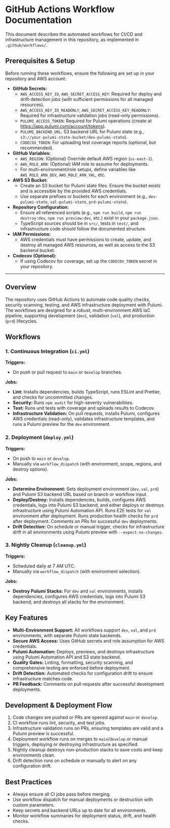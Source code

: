 # GitHub Actions Workflow Documentation

This document describes the automated workflows for CI/CD and infrastructure management in this repository, as implemented in `.github/workflows/`.


## Prerequisites & Setup

Before running these workflows, ensure the following are set up in your repository and AWS account:

- **GitHub Secrets:**
    - `AWS_ACCESS_KEY_ID`, `AWS_SECRET_ACCESS_KEY`: Required for deploy and drift-detection jobs (with sufficient permissions for all managed resources).
    - `AWS_ACCESS_KEY_ID_READONLY`, `AWS_SECRET_ACCESS_KEY_READONLY`: Required for infrastructure validation jobs (read-only permissions).
    - `PULUMI_ACCESS_TOKEN`: Required for Pulumi operations (create at https://app.pulumi.com/account/tokens).
    - `PULUMI_BACKEND_URL`: S3 backend URL for Pulumi state (e.g., `s3://your-pulumi-state-bucket/dev-pulumi-state`).
    - `CODECOV_TOKEN`: For uploading test coverage reports (optional, but recommended).
- **GitHub Variables:**
    - `AWS_REGION`: (Optional) Override default AWS region (`us-east-1`).
    - `AWS_ROLE_ARN`: (Optional) IAM role to assume for deployments.
    - For multi-environment/role setups, define variables like `AWS_ROLE_ARN_DEV`, `AWS_ROLE_ARN_VAL`, etc.
- **AWS S3 Bucket:**
    - Create an S3 bucket for Pulumi state files. Ensure the bucket exists and is accessible by the provided AWS credentials.
    - Use separate prefixes or buckets for each environment (e.g., `dev-pulumi-state`, `val-pulumi-state`, `prd-pulumi-state`).
- **Repository Configuration:**
    - Ensure all referenced scripts (e.g., `npm run build`, `npm run destroy:dev`, `npm run preview:dev`, etc.) exist in your `package.json`.
    - TypeScript sources should be in `src/`, tests in `test/`, and infrastructure code should follow the documented structure.
- **IAM Permissions:**
    - AWS credentials must have permissions to create, update, and destroy all managed AWS resources, as well as access to the S3 backend bucket.
- **Codecov (Optional):**
    - If using Codecov for coverage, set up the `CODECOV_TOKEN` secret in your repository.

---

## Overview

The repository uses GitHub Actions to automate code quality checks, security scanning, testing, and AWS infrastructure deployment with Pulumi. The workflows are designed for a robust, multi-environment AWS IaC pipeline, supporting development (`dev`), validation (`val`), and production (`prd`) lifecycles.


## Workflows

### 1. Continuous Integration (`ci.yml`)

**Triggers:**
- On push or pull request to `main` or `develop` branches.

**Jobs:**
- **Lint:** Installs dependencies, builds TypeScript, runs ESLint and Prettier, and checks for uncommitted changes.
- **Security:** Runs `npm audit` for high-severity vulnerabilities.
- **Test:** Runs unit tests with coverage and uploads results to Codecov.
- **Infrastructure Validation:** On pull requests, installs Pulumi, configures AWS credentials (read-only), validates infrastructure templates, and runs a Pulumi preview for the `dev` environment.

### 2. Deployment (`deploy.yml`)

**Triggers:**
- On push to `main` or `develop`.
- Manually via `workflow_dispatch` (with environment, scope, regions, and destroy options).

**Jobs:**
- **Determine Environment:** Sets deployment environment (`dev`, `val`, `prd`) and Pulumi S3 backend URL based on branch or workflow input.
- **Deploy/Destroy:** Installs dependencies, builds, configures AWS credentials, logs into Pulumi S3 backend, and either deploys or destroys infrastructure using Pulumi Automation API. Runs E2E tests for `val` environment after deployment. Runs production health checks for `prd` after deployment. Comments on PRs for successful `dev` deployments.
- **Drift Detection:** On schedule or manual trigger, checks for infrastructure drift in all environments using Pulumi preview with `--expect-no-changes`.

### 3. Nightly Cleanup (`cleanup.yml`)

**Triggers:**
- Scheduled daily at 7 AM UTC.
- Manually via `workflow_dispatch` (with environment selection).

**Jobs:**
- **Destroy Pulumi Stacks:** For `dev` and `val` environments, installs dependencies, configures AWS credentials, logs into Pulumi S3 backend, and destroys all stacks for the environment.

## Key Features

- **Multi-Environment Support:** All workflows support `dev`, `val`, and `prd` environments, with separate Pulumi state backends.
- **Secure AWS Access:** Uses GitHub secrets and role assumption for AWS credentials.
- **Pulumi Automation:** Deploys, previews, and destroys infrastructure using Pulumi Automation API and S3 state backend.
- **Quality Gates:** Linting, formatting, security scanning, and comprehensive testing are enforced before deployment.
- **Drift Detection:** Automated checks for configuration drift to ensure infrastructure matches code.
- **PR Feedback:** Comments on pull requests after successful development deployments.

## Development & Deployment Flow

1. Code changes are pushed or PRs are opened against `main` or `develop`.
2. CI workflow runs lint, security, and test jobs.
3. Infrastructure validation runs on PRs, ensuring templates are valid and a Pulumi preview is successful.
4. Deployment workflow runs on merges to `main`/`develop` or manual triggers, deploying or destroying infrastructure as specified.
5. Nightly cleanup destroys non-production stacks to save costs and keep environments clean.
6. Drift detection runs on schedule or manually to alert on any configuration drift.

## Best Practices

- Always ensure all CI jobs pass before merging.
- Use workflow dispatch for manual deployments or destruction with custom parameters.
- Keep secrets and backend URLs up to date for all environments.
- Monitor workflow summaries for deployment status, drift, and health checks.
